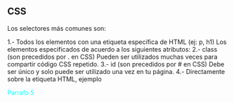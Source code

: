## CSS
Los selectores más comunes son:

1.- Todos los elementos con una etiqueta específica de HTML (ej: p, h1)
Los elementos especificados de acuerdo a los siguientes atributos:
2.- class (son precedidos por . en CSS)
Pueden ser utilizados muchas veces para compartir código CSS repetido.
3.- id (son precedidos por # en CSS)
Debe ser único y solo puede ser utilizado una vez en tu página.
4.- Directamente sobre la etiqueta HTML, ejemplo
<p class="pcolor" id="p5" style="color: cyan;">Parrafo 5</p>
